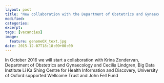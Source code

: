 ```yaml
---
layout: post
title: "New collaboration with the Department of Obstetrics and Gynaecology and the Big Data Institute Li Ka Shing Centre for Health Information and Discovery."
modified:
categories: 
excerpt:
tags: [vacancies]
image:
  feature: genomeOX_text.jpg
date: 2015-12-07T18:18:09+00:00
---
```

In October 2016 we will start a collaboration with Krina Zondervan, Department of Obstetrics and Gynaecology and Cecilia Lindgren, Big Data Institute Li Ka Shing Centre for Health Information and Discovery, University of Oxford supported Wellcome Trust and John Fell Fund
 